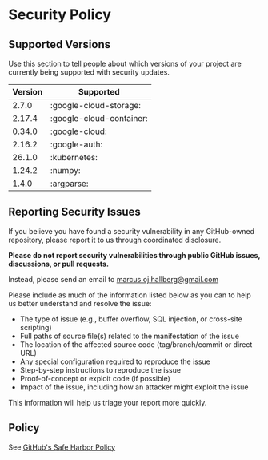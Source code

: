 # Security Policy

## Supported Versions

Use this section to tell people about which versions of your project are
currently being supported with security updates.

| Version  | Supported                |
| -------- | ------------------------ |
| 2.7.0    | :google-cloud-storage:   |
| 2.17.4   | :google-cloud-container: |
| 0.34.0   | :google-cloud:           |
| 2.16.2   | :google-auth:            |
| 26.1.0   | :kubernetes:             |
| 1.24.2   | :numpy:                  |
| 1.4.0    | :argparse:               |

## Reporting Security Issues

If you believe you have found a security vulnerability in any GitHub-owned repository, please report it to us through coordinated disclosure.

**Please do not report security vulnerabilities through public GitHub issues, discussions, or pull requests.**

Instead, please send an email to marcus.oj.hallberg@gmail.com

Please include as much of the information listed below as you can to help us better understand and resolve the issue:

  * The type of issue (e.g., buffer overflow, SQL injection, or cross-site scripting)
  * Full paths of source file(s) related to the manifestation of the issue
  * The location of the affected source code (tag/branch/commit or direct URL)
  * Any special configuration required to reproduce the issue
  * Step-by-step instructions to reproduce the issue
  * Proof-of-concept or exploit code (if possible)
  * Impact of the issue, including how an attacker might exploit the issue

This information will help us triage your report more quickly.

## Policy

See [GitHub's Safe Harbor Policy](https://docs.github.com/en/site-policy/security-policies/github-bug-bounty-program-legal-safe-harbor)
